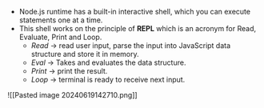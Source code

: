 - Node.js runtime has a built-in interactive shell, which you can execute statements one at a time.
- This shell works on the principle of **REPL** which is an acronym for Read, Evaluate, Print and Loop.
	- *Read* -> read user input, parse the input into JavaScript data structure and store it in memory.
	- *Eval* -> Takes and evaluates the data structure.
	- *Print* -> print the result.
	- *Loop* -> terminal is ready to receive next input.
	

![[Pasted image 20240619142710.png]]
